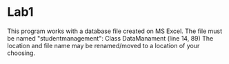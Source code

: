 # Lab1

This program works with a database file created on MS Excel. The file must be named "studentmanagement":
 Class DataManament (line 14, 89) 
The location and file name may be renamed/moved to a location of your choosing.
